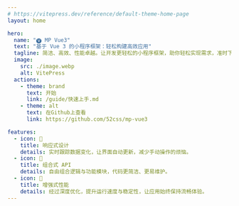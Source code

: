 ```yaml
---
# https://vitepress.dev/reference/default-theme-home-page
layout: home

hero:
  name: "🅥 MP Vue3"
  text: "基于 Vue 3 的小程序框架：轻松构建高效应用"
  tagline: 简洁、高效、性能卓越。让开发更轻松的小程序框架，助你轻松实现需求，准时下班！
  image:
    src: ./image.webp
    alt: VitePress
  actions:
    - theme: brand
      text: 开始
      link: /guide/快速上手.md
    - theme: alt
      text: 在Github上查看
      link: https://github.com/52css/mp-vue3

features:
  - icon: 📝
    title: 响应式设计
    details: 实时跟踪数据变化，让界面自动更新，减少手动操作的烦恼。
  - icon: 🧩
    title: 组合式 API
    details: 自由组合逻辑与功能模块，代码更简洁、更易维护。
  - icon: 🚀
    title: 增强式性能
    details: 经过深度优化，提升运行速度与稳定性，让应用始终保持流畅体验。
---
```


